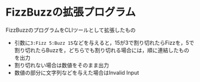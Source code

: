 # FizzBuzzの拡張プログラム #

FizzBuzzのプログラムをCLIツールとして拡張したもの

* 引数に`3:Fizz 5:Buzz 15`などを与えると，15が3で割り切れたらFizzを，5で割り切れたらBuzzを，どちらでも割り切れる場合には，順に連結したものを出力
* 割り切れない場合は数値をそのまま出力
* 数値の部分に文字列などを与えた場合はInvalid Input
